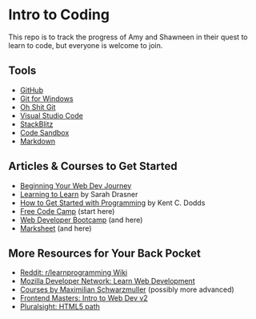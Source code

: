 # Intro to Coding
This repo is to track the progress of Amy and Shawneen in their quest to learn to code, but everyone is welcome to join.

## Tools
- [GitHub](https://github.com/)
- [Git for Windows](https://gitforwindows.org/)
- [Oh Shit Git](http://ohshitgit.com/)
- [Visual Studio Code](https://code.visualstudio.com/)
- [StackBlitz](https://stackblitz.com/)
- [Code Sandbox](https://codesandbox.io/)
- [Markdown](https://github.com/adam-p/markdown-here/wiki/Markdown-Cheatsheet)

## Articles & Courses to Get Started
- [Beginning Your Web Dev Journey](https://hackernoon.com/beginning-your-web-development-journey-start-here-7084346f5762)
- [Learning to Learn](https://css-tricks.com/learning-to-learn/) by Sarah Drasner
- [How to Get Started with Programming](https://kentcdodds.com/blog/how-to-get-started-with-programming) by Kent C. Dodds
- [Free Code Camp](https://www.freecodecamp.org/) (start here)
- [Web Developer Bootcamp](https://www.udemy.com/the-web-developer-bootcamp/) (and here)
- [Marksheet](https://marksheet.io/) (and here)
 
## More Resources for Your Back Pocket
- [Reddit: r/learnprogramming Wiki](https://www.reddit.com/r/learnprogramming/wiki/faq)
- [Mozilla Developer Network: Learn Web Development](https://developer.mozilla.org/en-US/docs/Learn)
- [Courses by Maximilian Schwarzmuller](https://www.udemy.com/courses/search/?q=Maximilian%20Schwarzm%C3%BCller&src=sac&kw=maxim) (possibly more advanced)
- [Frontend Masters: Intro to Web Dev v2](https://frontendmasters.com/courses/web-development-v2/)
- [Pluralsight: HTML5 path](https://app.pluralsight.com/paths/skill/html5)

